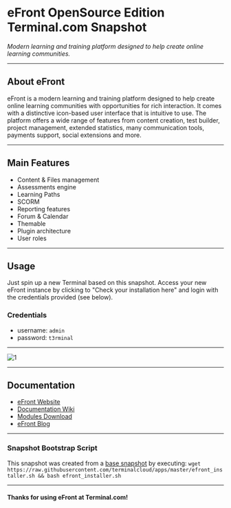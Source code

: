 # **eFront OpenSource Edition** Terminal.com Snapshot

*Modern learning and training platform designed to help create online learning communities.*

---

## About eFront

eFront is a modern learning and training platform designed to help create online learning communities with opportunities for rich interaction. It comes with a distinctive icon-based user interface that is intuitive to use. The platform offers a wide range of features from content creation, test builder, project management, extended statistics, many communication tools, payments support, social extensions and more.

---

## Main Features

- Content & Files management
- Assessments engine
- Learning Paths
- SCORM
- Reporting features
- Forum & Calendar
- Themable
- Plugin architecture
- User roles

---

## Usage

Just spin up a new Terminal based on this snapshot. Access your new eFront instance by clicking to "Check your installation here" and login with the credentials provided (see below).

### Credentials

- username: `admin`
- password: `t3rminal`

---

![1](http://i.imgur.com/Rzf7D3t.png)

---

## Documentation

- [eFront Website](http://www.efrontlearning.net/)
- [Documentation Wiki](http://docs.efrontlearning.net/)
- [Modules Download](http://www.efrontlearning.net/mods)
- [eFront Blog](http://blog.efrontlearning.net/)

---

### Snapshot Bootstrap Script

This snapshot was created from a [base snapshot](https://www.terminal.com/tiny/FzpHiTXG1K) by executing:
`wget https://raw.githubusercontent.com/terminalcloud/apps/master/efront_installer.sh && bash efront_installer.sh`

---

#### Thanks for using eFront at Terminal.com!
